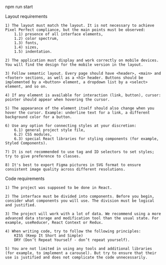 npm run start

Layout requirements

    1) The layout must match the layout. It is not necessary to achieve Pixel Perfect compliance, but the main points must be observed:
        1.1) presence of all interface elements,
        1.2) color spectrum,
        1.3) fonts,
        1.4) sizes,
        1.5) indentation.

    2) The application must display and work correctly on mobile devices. You will find the design for the mobile version in the layout.

    3) Follow semantic layout. Every page should have <header>, <main> and <footer> sections, as well as a <h1> header. Buttons should be implemented by a <button> element, a dropdown list by a <select> element, and so on.

    4) If any element is available for interaction (link, button), cursor: pointer should appear when hovering the cursor.

    5) The appearance of the element itself should also change when you hover the cursor. Example: underline text for a link, a different background color for a button.

    6) Use any option for connecting styles at your discretion:
        6.1) general project style file,
        6.2) CSS modules,
        6.3) special React libraries for styling components (for example, Styled Components).

    7) It is not recommended to use tag and ID selectors to set styles; try to give preference to classes.

    8) It's best to export Figma pictures in SVG format to ensure consistent image quality across different resolutions.

Code requirements

    1) The project was supposed to be done in React.

    2) The interface must be divided into components. Before you begin, consider what components you will use. The division must be logical and justified.

    3) The project will work with a lot of data. We recommend using a more advanced data storage and modification tool than the usual state. For example, useReducer, React Context or Redux.

    4) When writing code, try to follow the following principles:
        KISS (Keep It Short and Simple)
        DRY (Don’t Repeat Yourself - don’t repeat yourself).

    5) You are not limited in using any tools and additional libraries (for example, to implement a carousel). But try to ensure that their use is justified and does not complicate the code unnecessarily.